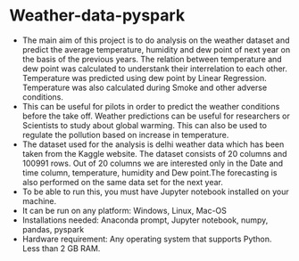 # Weather-data-pyspark
- The main aim of this project is to do analysis on the weather dataset and
predict the average temperature, humidity and dew point of next year on the basis
of the previous years. The relation between temperature and dew
point was calculated to understank their interrelation to each other. 
Temperature was predicted using dew point by Linear Regression. Temperature
was also calculated during Smoke and other adverse conditions.
- This can be useful for pilots in order to predict the weather conditions before the
take off. Weather predictions can be useful for researchers or Scientists to study
about global warming. This can also be used to regulate the pollution based on
increase in temperature.
- The dataset used for the analysis is delhi weather data which has been taken from
the Kaggle website. The dataset consists of 20 columns and 100991 rows. Out of
20 columns we are interested only in the Date and time column, temperature,
humidity and Dew point.The forecasting is also performed on the same data set for the
next year.
- To be able to run this, you must have Jupyter notebook installed on your machine.
- It can be run on any platform: Windows, Linux, Mac-OS
- Installations needed:
Anaconda prompt, Jupyter notebook, numpy, pandas, pyspark
- Hardware requirement: Any operating system that supports Python. Less than 2 GB RAM.


